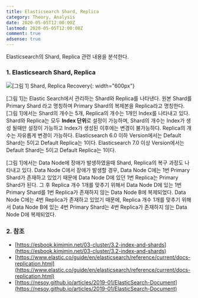 ```yaml
---
title: Elasticsearch Shard, Replica
category: Theory, Analysis
date: 2020-05-05T12:00:00Z
lastmod: 2020-05-05T12:00:00Z
comment: true
adsense: true
---
```


Elasticsearch의 Shard, Replica 관련 내용을 분석한다.

### 1. Elasticsearch Shard, Replica

![[그림 1] Shard, Replica Recovery]({{site.baseurl}}/images/theory_analysis/Elasticsearch_Shard_Replica/Elasticsearch_Shard_Replica.PNG){: width="600px"}

[그림 1]는 Elastic Search에서 관리하는 Shard와 Replica를 나타낸다. 원본 Shard를 Primary Shard 라고 명칭하며 Primary Shard의 복제본을 Replica라고 명칭한다. [그림 1]에서는 Shard의 개수는 5개, Replica의 개수는 1개인 Index를 나타내고 있다. Shard와 Replica는 모두 **Index 단위**로 설정이 가능하며, Shard의 개수는 Index가 생성 될때만 설정이 가능하고 Index가 생성된 이후에는 변경이 불가능하다. Replica의 개수는 자유롭게 변경이 가능하다. Elasticsearch 6.0 이하 Version에서는 Default Shard는 5이고 Default Replica는 1이다. Elasticsearch 7.0 이상 Version에서는 Default Shard는 5이고 Default Replica는 1이다.

[그림 1]에서는 Data Node에 장애가 발생하였을때 Shard, Replica의 복구 과정도 나타내고 있다. Data Node C에서 장애가 발생할 경우, Data Node C에는 1번 Primary Shard가 존재하고 있었기 때문에 Data Node D에 있던 1번 Replica는 Primary Shard가 된다. 그 후 Replica 개수 1개를 맞추기 위해서 Data Node D에 있는 1번 Primary Shard를 1번 Replica가 존재하지 않는 Data Node B에 복제되었다. Data Node C에는 4번 Replica가 존재하고 있었기 때문에, Replica 개수 1개를 맞추기 위해서 Data Node B에 있는 4번 Primary Shard는 4번 Replica가 존재하지 않는 Data Node D에 복제되었다.

### 2. 참조

* [https://esbook.kimjmin.net/03-cluster/3.2-index-and-shards](https://esbook.kimjmin.net/03-cluster/3.2-index-and-shards)
* [https://www.elastic.co/guide/en/elasticsearch/reference/current/docs-replication.html](https://www.elastic.co/guide/en/elasticsearch/reference/current/docs-replication.html)
* [https://nesoy.github.io/articles/2019-01/ElasticSearch-Document](https://nesoy.github.io/articles/2019-01/ElasticSearch-Document)